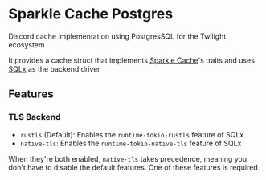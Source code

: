 # Sparkle Cache Postgres

Discord cache implementation using PostgresSQL for the Twilight ecosystem

It provides a cache struct that
implements [Sparkle Cache](https://github.com/laralove143/sparke-cache)'s traits and
uses [SQLx](https://github.com/launchbadge/sqlx) as the backend driver

## Features

### TLS Backend

- `rustls` (Default): Enables the `runtime-tokio-rustls` feature of SQLx
- `native-tls`: Enables the `runtime-tokio-native-tls` feature of SQLx

When they're both enabled, `native-tls` takes precedence, meaning you don't have to disable the default features. One of
these features is required